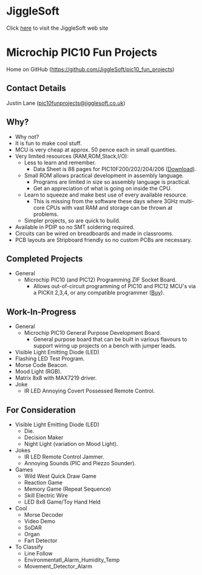 # JiggleSoft

Click [here](http://www.jigglesoft.co.uk) to visit the JiggleSoft web site

# Microchip PIC10 Fun Projects

Home on GitHub (https://github.com/JiggleSoft/pic10_fun_projects)

## Contact Details

Justin Lane (pic10funprojects@jigglesoft.co.uk)

## Why?

  * Why not?
  * It is fun to make cool stuff.
  * MCU is very cheap at approx. 50 pence each in small quantities.
  * Very limited resources (RAM,ROM,Stack,I/O):
    * Less to learn and remember.
      * Data Sheet is 88 pages for PIC10F200/202/204/206 ([Download](http://ww1.microchip.com/downloads/en/DeviceDoc/40001239F.pdf)).
    * Small ROM allows practical development in assembly language.
	  * Programs are limited in size so assembly language is practical.
	  * Get an appreciation of what is going on inside the CPU.
	* Learn to squeeze and make best use of every available resource.
	  * This is missing from the software these days where 3GHz multi-core CPUs with vast RAM and storage can be thrown at problems.
    * Simpler projects, so are quick to build.
  * Available in PDIP so no SMT soldering required.
  * Circuits can be wired on breadboards and made in classrooms.
  * PCB layouts are Stripboard friendly so no custom PCBs are necessary.

## Completed Projects

  * General 
    * Microchip PIC10 (and PIC12) Programming ZIF Socket Board.
      * Allows out-of-circuit programming of PIC10 and PIC12 MCU's via a PICKit 2,3,4, or any compatible programmer ([Buy](https://new.microchipdirect.com/product/search/all/pg164140)).

## Work-In-Progress

  * General 
    * Microchip PIC10 General Purpose Development Board.
      * General purpose board that can be built in various flavours to support wiring up projects on a bench with jumper leads.
  * Visible Light Emitting Diode (LED)
   * Flashing LED Test Program.
   * Morse Code Beacon.
   * Mood Light (RGB).
   * Matrix 8x8 with MAX7219 driver.
  * Joke
    * IR LED Annoying Covert Possessed Remote Control.

## For Consideration

  * Visible Light Emitting Diode (LED)
    * Die.
    * Decision Maker
    * Night Light (variation on Mood Light).
  * Jokes
    * IR LED Remote Control Jammer.
    * Annoying Sounds (PIC and Piezzo Sounder).
  * Games
    * Wild West Quick Draw Game
    * Reaction Game
    * Memory Game (Repeat Sequence)
    * Skill Electric Wire
    * LED 8x8 Game/Toy Hand Held
  * Cool
    * Morse Decoder
    * Video Demo
    * SoDAR
    * Organ
    * Fart Detector
  * To Classify
    * Line Follow
    * Environmentatl_Alarm_Humidity_Temp
    * Movement_Detector_Alarm
